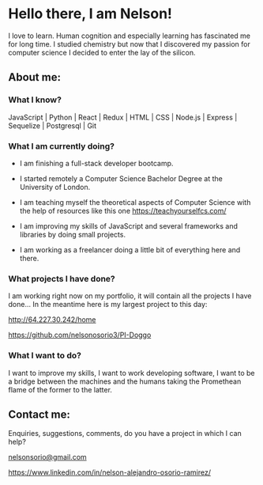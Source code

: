 # Hello there, I am Nelson!
I love to learn. Human cognition and especially learning has fascinated me for long time. I studied chemistry but now that I discovered my passion for computer science I decided to enter the lay of the silicon.


## About me:
### What I know?
  JavaScript |
  Python |
  React |
  Redux |
  HTML |
  CSS |
  Node.js |
  Express |
  Sequelize |
  Postgresql |
  Git
  
### What I am currently doing?
  * I am finishing a full-stack developer bootcamp.
  
  * I started remotely a Computer Science Bachelor Degree at the University of London.
  
  * I am teaching myself the theoretical aspects of Computer Science with the help of resources like this one https://teachyourselfcs.com/
  
  * I am improving my skills of JavaScript and several frameworks and libraries by doing small projects. 
  
  * I am working as a freelancer doing a little bit of everything here and there. 
 ### What projects I have done?
  
  I am working right now on my portfolio, it will contain all the projects I have done... In the meantime here is my largest project to this day:
    
   http://64.227.30.242/home 
    
   https://github.com/nelsonosorio3/PI-Doggo
 ### What I want to do?
  I want to improve my skills, I want to work developing software, I want to be a bridge between the machines and the humans taking the Promethean flame of the former to the latter.
  
  ## Contact me:
Enquiries, suggestions, comments, do you have a project in which I can help?
  
  nelsonsorio@gmail.com
  
  https://www.linkedin.com/in/nelson-alejandro-osorio-ramirez/
  

